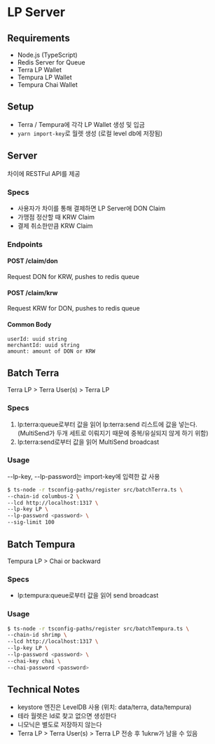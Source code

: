 # LP Server

## Requirements
* Node.js (TypeScript)
* Redis Server for Queue
* Terra LP Wallet
* Tempura LP Wallet
* Tempura Chai Wallet

## Setup
* Terra / Tempura에 각각 LP Wallet 생성 및 입금
* `yarn import-key`로 월렛 생성 (로컬 level db에 저장됨)

## Server
차이에 RESTFul API를 제공

### Specs
* 사용자가 차이를 통해 결제하면 LP Server에 DON Claim
* 가맹점 정산할 때 KRW Claim
* 결제 취소한만큼 KRW Claim

### Endpoints
#### POST /claim/don
Request DON for KRW, pushes to redis queue

#### POST /claim/krw
Request KRW for DON, pushes to redis queue

#### Common Body
```
userId: uuid string
merchantId: uuid string
amount: amount of DON or KRW
```

## Batch Terra
Terra LP > Terra User(s) > Terra LP

### Specs
1. lp:terra:queue로부터 값을 읽어 lp:terra:send 리스트에 값을 넣는다. (MultiSend가 두개 세트로 이뤄지기 때문에 중복/유실되지 않게 하기 위함)
2. lp:terra:send로부터 값을 읽어 MultiSend broadcast

### Usage
--lp-key, --lp-password는 import-key에 입력한 값 사용
```bash
$ ts-node -r tsconfig-paths/register src/batchTerra.ts \
--chain-id columbus-2 \
--lcd http://localhost:1317 \
--lp-key LP \
--lp-password <password> \
--sig-limit 100
```

## Batch Tempura
Tempura LP > Chai or backward

### Specs
* lp:tempura:queue로부터 값을 읽어 send broadcast

### Usage
```bash
$ ts-node -r tsconfig-paths/register src/batchTempura.ts \
--chain-id shrimp \
--lcd http://localhost:1317 \
--lp-key LP \
--lp-password <password> \
--chai-key chai \
--chai-password <password>
```

## Technical Notes
* keystore 엔진은 LevelDB 사용 (위치: data/terra, data/tempura)
* 테라 월렛은 Id로 찾고 없으면 생성한다
* 니모닉은 별도로 저장하지 않는다
* Terra LP > Terra User(s) > Terra LP 전송 후 1ukrw가 남을 수 있음
